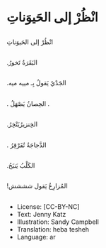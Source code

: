 # انْظُرْ إلى الحَيوَناتِ

##
انْظُرْ إلى الحَيوَناتِ

##
 .البَقَرَةُ تَخورُ 

##
 .الجَدْيُ يَقولُ بِـ مييه ميه 

##
  . الحِصانُ يَصْهَلُ .

##
 .الخِنزيرُيَنْخِرُ  

##
 . الدَّجاجَةُ تُقَرْقِرُ 

##
 .الكَلْبُ يَنبَحُ  

##
 !المُزارِعُ يَقول شششش 

##
* License: [CC-BY-NC]
* Text: Jenny Katz
* Illustration: Sandy Campbell
* Translation: heba tesheh
* Language: ar
